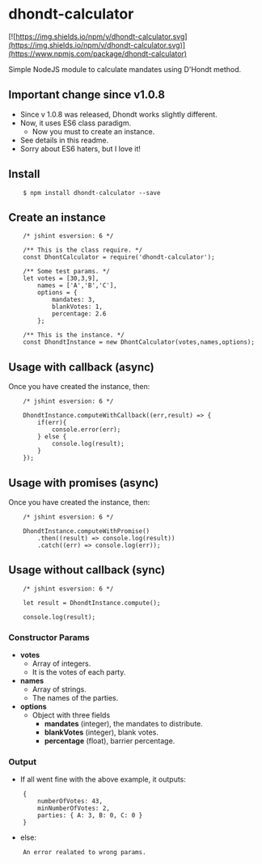 # dhondt-calculator

[![https://img.shields.io/npm/v/dhondt-calculator.svg](https://img.shields.io/npm/v/dhondt-calculator.svg)](https://www.npmjs.com/package/dhondt-calculator)

Simple NodeJS module to calculate mandates using D'Hondt method.

## Important change since v1.0.8 

- Since v 1.0.8 was released, Dhondt works slightly different.
- Now, it uses ES6 class paradigm.
    - Now you must to create an instance.
- See details in this readme.
- Sorry about ES6 haters, but I love it!

## Install

```
	$ npm install dhondt-calculator --save
```

## Create an instance

```
    /* jshint esversion: 6 */

    /** This is the class require. */
    const DhontCalculator = require('dhondt-calculator');

    /** Some test params. */
    let votes = [30,3,9],
        names = ['A','B','C'],
        options = {
            mandates: 3,
            blankVotes: 1,
            percentage: 2.6
        };

    /** This is the instance. */
    const DhondtInstance = new DhontCalculator(votes,names,options);

```


## Usage with callback (async)

Once you have created the instance, then:

```
    /* jshint esversion: 6 */

	DhondtInstance.computeWithCallback((err,result) => {
		if(err){
		    console.error(err);
		} else {
		    console.log(result);
		}
	});
```


## Usage with promises (async)

Once you have created the instance, then:

```
    /* jshint esversion: 6 */

	DhondtInstance.computeWithPromise()
	    .then((result) => console.log(result))
	    .catch((err) => console.log(err));

```

## Usage without callback (sync)

```
	/* jshint esversion: 6 */
		
	let result = DhondtInstance.compute();
	
	console.log(result);
```

### Constructor Params

* __votes__
	+ Array of integers.
	+ It is the votes of each party.
* __names__
	+ Array of strings.
	+ The names of the parties.
* __options__
	+ Object with three fields
		+ __mandates__ (integer), the mandates to distribute.
		+ __blankVotes__ (integer), blank votes.
		+ __percentage__ (float), barrier percentage.

### Output

* If all went fine with the above example, it outputs:

```
	{
		numberOfVotes: 43,
    	minNumberOfVotes: 2,
 		parties: { A: 3, B: 0, C: 0 } 
 	}
```

* else:

```
	An error realated to wrong params.
```


